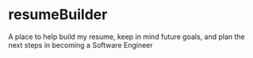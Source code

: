 # resumeBuilder
A place to help build my resume, keep in mind future goals, and plan the next steps in becoming a Software Engineer
